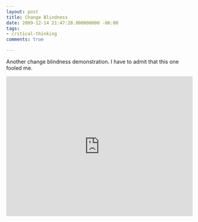 ```yaml
---
layout: post
title: Change Blindness
date: 2009-12-14 21:47:28.000000000 -06:00
tags:
- critical-thinking
comments: true

---
```


<p>Another change blindness demonstration. I have to admit that this one fooled me.</p>

<iframe width="500" height="375" src="https://www.youtube.com/embed/voAntzB7EwE" frameborder="0" allowfullscreen></iframe>
